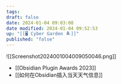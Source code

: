 ```yaml
---
tags: 
draft: false
date: 2024-01-04 09:03:08
date modified: 2024-01-04 09:52:53
up: "[[🖥️ Cyber Garden 🏝️]]"
published: "false"
---
```


![[Screenshot2024001004009050046.png]]
- [[Obsidian Plugin Awards 2023]]
- [[如何在Obsidian插入当天天气信息]]